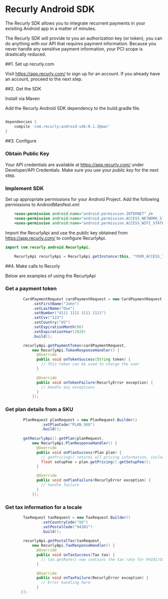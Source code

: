 # Recurly Android SDK

The Recurly SDK allows you to integrate recurrent payments in your exisiting Android app in a matter of minutes.

The Recurly SDK will provide to you an authorization key (or token), you can do anything with our API that requires payment information. Because you never handle any sensitive payment information, your PCI scope is drastically reduced.


##1. Set up recurly.com

Visit https://app.recurly.com/ to sign up for an account.  If you already have an account, proceed to the next step.

##2. Get the SDK

Install via Maven

Add the Recurly Android SDK dependency to the build.gradle file.

```gradle

dependencies {
    compile 'com.recurly:android-sdk:0.1.3@aar'
}

```


##3. Configure

### Obtain Public Key

Your API credentials are available at https://app.recurly.com/ under Developer/API Credentials.  Make sure you use your *public key* for the next step.

### Implement SDK

Set up appropriate permissions for your Android Project.  Add the following permissions to AndroidManifest.xml

```xml
    <uses-permission android:name="android.permission.INTERNET" />
    <uses-permission android:name="android.permission.ACCESS_NETWORK_STATE" />
    <uses-permission android:name="android.permission.ACCESS_WIFI_STATE"/>
```

Import the RecurlyApi and use the public key obtained from https://app.recurly.com/ to configure RecurlyApi.

```java
import com.recurly.android.RecurlyApi;
```

```java
    RecurlyApi recurlyApi = RecurlyApi.getInstance(this, "YOUR_ACCESS_TOKEN");
```

##4. Make calls to Recurly

Below are examples of using the RecurlyApi

### Get a payment token

```java
        CardPaymentRequest cardPaymentRequest = new CardPaymentRequest.Builder()
            .setFirstName("John")
            .setLastName("Doe")
            .setNumber("4111 1111 1111 1111")
            .setCvv("123")
            .setCountry("US")
            .setExpirationMonth(06)
            .setExpirationYear(2020)
            .build();

        recurlyApi.getPaymentToken(cardPaymentRequest,
            new RecurlyApi.TokenResponseHandler() {
              @Override
              public void onTokenSuccess(String token) {
                // This token can be used to charge the user
              }

              @Override
              public void onTokenFailure(RecurlyError exception) {
                // Handle any exceptions
              }
            });
```

### Get plan details from a SKU

```java
        PlanRequest planRequest = new PlanRequest.Builder()
                .setPlanCode("PLAN_SKU")
                .build();
                
        getRecurlyApi().getPlan(planRequest,
            new RecurlyApi.PlanResponseHandler() {
              @Override
              public void onPlanSuccess(Plan plan) {
                // getPricing() returns all pricing information, including setup fee, if there is one
                float setupFee = plan.getPricing().getSetupFee();
              }

              @Override
              public void onPlanFailure(RecurlyError exception) {
                // handle failure
              }
            });
```

### Get tax information for a locale

```java
        TaxRequest taxRequest = new TaxRequest.Builder()
                .setCountryCode("US")
                .setPostalCode("94101")
                .build();
                
        recurlyApi.getPostalTax(taxRequest,
            new RecurlyApi.TaxResponseHandler() {
              @Override
              public void onTaxSuccess(Tax tax) {
                // tax.getRate() now contains the tax rate for 94101/US
              }

              @Override
              public void onTaxFailure(RecurlyError exception) {
                // Error handling here
              }
       });
```



